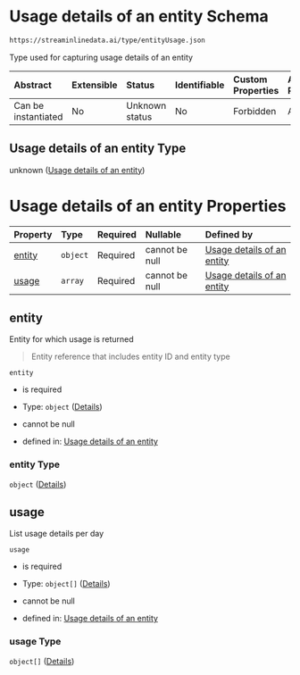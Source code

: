 # Usage details of an entity Schema

```txt
https://streaminlinedata.ai/type/entityUsage.json
```

Type used for capturing usage details of an entity

| Abstract            | Extensible | Status         | Identifiable | Custom Properties | Additional Properties | Access Restrictions | Defined In                                                                     |
| :------------------ | :--------- | :------------- | :----------- | :---------------- | :-------------------- | :------------------ | :----------------------------------------------------------------------------- |
| Can be instantiated | No         | Unknown status | No           | Forbidden         | Allowed               | none                | [entityUsage.json](../out/schema/type/entityUsage.json "open original schema") |

## Usage details of an entity Type

unknown ([Usage details of an entity](entityusage.md))

# Usage details of an entity Properties

| Property          | Type     | Required | Nullable       | Defined by                                                                                                                                 |
| :---------------- | :------- | :------- | :------------- | :----------------------------------------------------------------------------------------------------------------------------------------- |
| [entity](#entity) | `object` | Required | cannot be null | [Usage details of an entity](common-definitions-entityreference.md "https://streaminlinedata.ai/type/entityUsage.json#/properties/entity") |
| [usage](#usage)   | `array`  | Required | cannot be null | [Usage details of an entity](entityusage-properties-usage.md "https://streaminlinedata.ai/type/entityUsage.json#/properties/usage")        |

## entity

Entity for which usage is returned

> Entity reference that includes entity ID and entity type

`entity`

*   is required

*   Type: `object` ([Details](common-definitions-entityreference.md))

*   cannot be null

*   defined in: [Usage details of an entity](common-definitions-entityreference.md "https://streaminlinedata.ai/type/entityUsage.json#/properties/entity")

### entity Type

`object` ([Details](common-definitions-entityreference.md))

## usage

List usage details per day

`usage`

*   is required

*   Type: `object[]` ([Details](common-definitions-usagedetails.md))

*   cannot be null

*   defined in: [Usage details of an entity](entityusage-properties-usage.md "https://streaminlinedata.ai/type/entityUsage.json#/properties/usage")

### usage Type

`object[]` ([Details](common-definitions-usagedetails.md))

